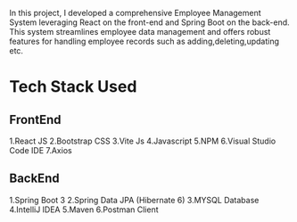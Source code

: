 In this project, I developed a comprehensive Employee Management System leveraging React on the front-end and Spring Boot on the back-end. This system streamlines employee data management and offers robust features for handling employee records such as adding,deleting,updating etc.

# Tech Stack Used
FrontEnd
---------
1.React JS 
2.Bootstrap CSS
3.Vite Js
4.Javascript
5.NPM
6.Visual Studio Code IDE
7.Axios

BackEnd
---------
1.Spring Boot 3
2.Spring Data JPA (Hibernate 6)
3.MYSQL Database
4.IntelliJ IDEA
5.Maven
6.Postman Client

